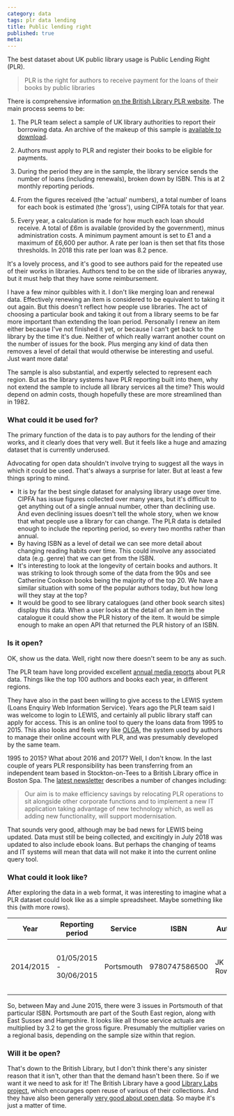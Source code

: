 ```yaml
---
category: data
tags: plr data lending
title: Public lending right
published: true
meta:
---
```


The best dataset about UK public library usage is Public Lending Right (PLR). 

> PLR is the right for authors to receive payment for the loans of their books by public libraries

There is comprehensive information [on the British Library PLR website](https://www.bl.uk/plr). The main process seems to be:

1. The PLR team select a sample of UK library authorities to report their borrowing data. An archive of the makeup of this sample is [available to download](https://www.bl.uk/plr/uk-sample-library-archive).

2. Authors must apply to PLR and register their books to be eligible for payments.

3. During the period they are in the sample, the library service sends the number of loans (including renewals), broken down by ISBN. This is at 2 monthly reporting periods.

4. From the figures received (the 'actual' numbers), a total number of loans for each book is estimated (the 'gross'), using CIPFA totals for that year.

5. Every year, a calculation is made for how much each loan should receive. A total of £6m is available (provided by the government), minus administration costs. A minimum payment amount is set to £1 and a maximum of £6,600 per author. A rate per loan is then set that fits those thresholds. In 2018 this rate per loan was 8.2 pence.

It's a lovely process, and it's good to see authors paid for the repeated use of their works in libraries. Authors tend to be on the side of libraries anyway, but it must help that they have some reimbursement. 

I have a few minor quibbles with it. I don't like merging loan and renewal data. Effectively renewing an item is considered to be equivalent to taking it out again. But this doesn't reflect how people use libraries. The act of choosing a particular book and taking it out from a library seems to be far more important than extending the loan period. Personally I renew an item either because I've not finished it yet, or because I can't get back to the library by the time it's due. Neither of which really warrant another count on the number of issues for the book. Plus merging any kind of data then removes a level of detail that would otherwise be interesting and useful. Just want more data!

The sample is also substantial, and expertly selected to represent each region. But as the library systems have PLR reporting built into them, why not extend the sample to include all library services all the time? This would depend on admin costs, though hopefully these are more streamlined than in 1982.

### What could it be used for?

The primary function of the data is to pay authors for the lending of their works, and it clearly does that very well. But it feels like a huge and amazing dataset that is currently underused.

Advocating for open data shouldn't involve trying to suggest all the ways in which it could be used. That's always a surprise for later. But at least a few things spring to mind.

- It is by far the best single dataset for analysing library usage over time. CIPFA has issue figures collected over many years, but it's difficult to get anything out of a single annual number, other than declining use. And even declining issues doesn't tell the whole story, when we know that what people use a library for can change. The PLR data is detailed enough to include the reporting period, so every two months rather than annual.
- By having ISBN as a level of detail we can see more detail about changing reading habits over time. This could involve any associated data (e.g. genre) that we can get from the ISBN.
- It's interesting to look at the longevity of certain books and authors. It was striking to look through some of the data from the 90s and see Catherine Cookson books being the majority of the top 20. We have a similar situation with some of the popular authors today, but how long will they stay at the top?
- It would be good to see library catalogues (and other book search sites) display this data. When a user looks at the detail of an item in the catalogue it could show the PLR history of the item. It would be simple enough to make an open API that returned the PLR history of an ISBN.

### Is it open?

OK, show us the data. Well, right now there doesn't seem to be any as such.

The PLR team have long provided excellent [annual media reports](https://www.bl.uk/plr/uk-media-centre) about PLR data. Things like the top 100 authors and books each year, in different regions.

They have also in the past been willing to give access to the LEWIS system (Loans Enquiry Web Information Service). Years ago the PLR team said I was welcome to login to LEWIS, and certainly all public library staff can apply for access. This is an online tool to query the loans data from 1995 to 2015. This also looks and feels very like [OLGA](https://www.plr.uk.com/olga/login.aspx), the system used by authors to manage their online account with PLR, and was presumably developed by the same team.

1995 to 2015? What about 2016 and 2017? Well, I don't know. In the last couple of years PLR responsibility has been transferring from an independent team based in Stockton-on-Tees to a British Library office in Boston Spa. The [latest newsletter](https://www.bl.uk/britishlibrary/~/media/bl/global/services/plr/pdfs/newsletters/2018newsletter.pdf) describes a number of changes including:

>  Our aim is to make efficiency savings by relocating PLR operations to sit alongside other corporate functions and to implement a new IT application taking advantage of new technology which, as well as adding new functionality, will support modernisation. 

That sounds very good, although may be bad news for LEWIS being updated. Data must still be being collected, and excitingly in July 2018 was updated to also include ebook loans. But perhaps the changing of teams and IT systems will mean that data will not make it into the current online query tool.

### What could it look like?

After exploring the data in a web format, it was interesting to imagine what a PLR dataset could look like as a simple spreadsheet. Maybe something like this (with more rows).

| Year | Reporting period | Service | ISBN | Author | Title | Actual | Gross | 
| ---- | ---------------- | ------- | ---- | ------ | ----- | ------ | ----- |
| 2014/2015 | 01/05/2015 - 30/06/2015 | Portsmouth | 9780747586500 | JK Rowling | Harry Potter and the Prisoner of Azkaban | 3 | 9.6 |

So, between May and June 2015, there were 3 issues in Portsmouth of that particular ISBN. Portsmouth are part of the South East region, along with East Sussex and Hampshire. It looks like all those service actuals are multiplied by 3.2 to get the gross figure. Presumably the multiplier varies on a regional basis, depending on the sample size within that region.

### Will it be open?

That's down to the British Library, but I don't think there's any sinister reason that it isn't, other than that the demand hasn't been there. So if we want it we need to ask for it! The British Library have a good [Library Labs project](https://www.bl.uk/projects/british-library-labs), which encourages open reuse of various of their collections. And they have also been generally [very good about open data](http://www.bl.uk/bibliographic/datafree.html). So maybe it's just a matter of time.
